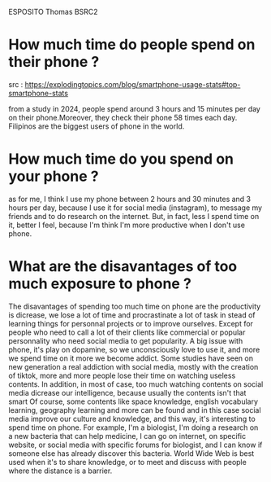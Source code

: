
ESPOSITO Thomas BSRC2
# How much time do people spend on their phone ?

src : https://explodingtopics.com/blog/smartphone-usage-stats#top-smartphone-stats

from a study in 2024, people spend around 3 hours and 15 minutes per day on their phone.Moreover, they check their phone 58 times each day. Filipinos are the biggest users of phone in the world.

# How much time do you spend on your phone ?

as for me, I think I use my phone between 2 hours and 30 minutes and 3 hours per day, because I use it for social media (instagram), to message my friends and to do research on the internet. But, in fact, less I spend time on it, better I feel, because I'm think I'm more productive when I don't use phone.

# What are the disavantages of too much exposure to phone ?

The disavantages of spending too much time on phone are the productivity is dicrease, we lose a lot of time and procrastinate a lot of task in stead of learning things for personnal projects or to improve ourselves. 
Except for people who need to call a lot of their clients like commercial or popular personnality who need social media to get popularity.
A big issue with phone, it's play on dopamine, so we unconsciously love to use it, and more we spend time on it more we become addict. Some studies have seen on new generation a real addiction with social media, mostly with the creation of tiktok, more and more people lose their time on watching useless contents.
In addition, in most of case, too much watching contents on social media dicrease our intelligence, because usually the contents isn't that smart 
Of course, some contents like space knowledge, english vocabulary learning, geography learning and more can be found and in this case social media improve our culture and knowledge, and this way, it's interesting to spend time on phone. 
For example, I'm a biologist, I'm doing a research on a new bacteria that can help medicine, I can go on internet, on specific website, or social media with specific forums for biologist, and I can know if someone else has already discover this bacteria. World Wide Web is best used when it's to share knowledge, or to meet and discuss with people where the  distance is a barrier.
